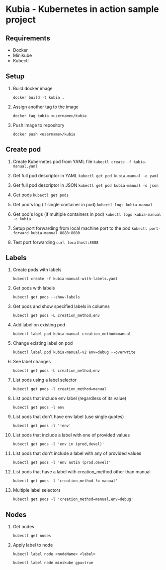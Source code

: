 # Kubia - Kubernetes in action sample project

## Requirements
* Docker
* Minikube
* Kubectl

## Setup
1. Build docker image

    ```docker build -t kubia .```

2. Assign another tag to the image

    ```docker tag kubia <username>/kubia```

3. Push image to repository

    ```docker push <username>/kubia```

## Create pod
1. Create Kubernetes pod from YAML file
    ```kubectl create -f kubia-manual.yaml``` 

2. Get full pod descriptor in YAML
    ```kubectl get pod kubia-manual -o yaml``` 

3. Get full pod descriptor in JSON
    ```kubectl get pod kubia-manual -o json``` 

4. Get pods
    ```kubectl get pods``` 

5. Get pod's log (if single container in pod)
    ```kubectl logs kubia-manual```

6. Get pod's logs (if multiple containers in pod)
    ```kubectl logs kubia-manual -c kubia```

7. Setup port forwarding from local machine port to the pod
    ```kubectl port-forward kubia-manual 8888:8080```

8. Test port forwarding
    ```curl localhost:8888```

## Labels
1. Create pods with labels
    
    ```kubectl create -f kubia-manual-with-labels.yaml```

2. Get pods with labels
    
    ```kubectl get pods --show-labels```

3. Get pods and show specified labels in columns
    
    ```kubectl get pods -L creation_method,env```

4. Add label on existing pod
    
    ```kubectl label pod kubia-manual creation_method=manual```

5. Change existing label on pod
    
    ```kubectl label pod kubia-manual-v2 env=debug --overwrite```

6. See label changes
    
    ```kubectl get pods -L creation_method,env```

7. List pods using a label selector 
    
    ```kubectl get pods -l creation_method=manual```

8. List pods that include env label (regardless of its value)
    
    ```kubectl get pods -l env```

9. List pods that don't have env label (use single quotes)
    
    ```kubectl get pods -l '!env'```

10. List pods that include a label with one of provided values
    
    ```kubectl get pods -l 'env in (prod,devel)'```

11. List pods that don't include a label with any of provided values
    
    ```kubectl get pods -l 'env notin (prod,devel)'```

12. List pods that have a label with creation_method other than manual
    
    ```kubectl get pods -l 'creation_method != manual'```

13. Multiple label selectors
    
    ```kubectl get pods -l 'creation_method=manual,env=debug'```

## Nodes
1. Get nodes

    ```kubectl get nodes```

2. Apply label to node

    ```kubectl label node <nodeName> <label>```

    ```kubectl label node minikube gpu=true```
